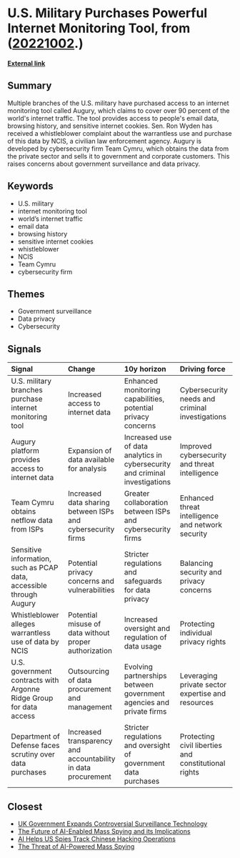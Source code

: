 # __U.S. Military Purchases Powerful Internet Monitoring Tool__, from ([20221002](https://kghosh.substack.com/p/20221002).)

__[External link](https://www.vice.com/en/article/y3pnkw/us-military-bought-mass-monitoring-augury-team-cymru-browsing-email-data)__



## Summary

Multiple branches of the U.S. military have purchased access to an internet monitoring tool called Augury, which claims to cover over 90 percent of the world's internet traffic. The tool provides access to people's email data, browsing history, and sensitive internet cookies. Sen. Ron Wyden has received a whistleblower complaint about the warrantless use and purchase of this data by NCIS, a civilian law enforcement agency. Augury is developed by cybersecurity firm Team Cymru, which obtains the data from the private sector and sells it to government and corporate customers. This raises concerns about government surveillance and data privacy.

## Keywords

* U.S. military
* internet monitoring tool
* world’s internet traffic
* email data
* browsing history
* sensitive internet cookies
* whistleblower
* NCIS
* Team Cymru
* cybersecurity firm

## Themes

* Government surveillance
* Data privacy
* Cybersecurity

## Signals

| Signal                                                              | Change                                                        | 10y horizon                                                                  | Driving force                                        |
|:--------------------------------------------------------------------|:--------------------------------------------------------------|:-----------------------------------------------------------------------------|:-----------------------------------------------------|
| U.S. military branches purchase internet monitoring tool            | Increased access to internet data                             | Enhanced monitoring capabilities, potential privacy concerns                 | Cybersecurity needs and criminal investigations      |
| Augury platform provides access to internet data                    | Expansion of data available for analysis                      | Increased use of data analytics in cybersecurity and criminal investigations | Improved cybersecurity and threat intelligence       |
| Team Cymru obtains netflow data from ISPs                           | Increased data sharing between ISPs and cybersecurity firms   | Greater collaboration between ISPs and cybersecurity firms                   | Enhanced threat intelligence and network security    |
| Sensitive information, such as PCAP data, accessible through Augury | Potential privacy concerns and vulnerabilities                | Stricter regulations and safeguards for data privacy                         | Balancing security and privacy concerns              |
| Whistleblower alleges warrantless use of data by NCIS               | Potential misuse of data without proper authorization         | Increased oversight and regulation of data usage                             | Protecting individual privacy rights                 |
| U.S. government contracts with Argonne Ridge Group for data access  | Outsourcing of data procurement and management                | Evolving partnerships between government agencies and private firms          | Leveraging private sector expertise and resources    |
| Department of Defense faces scrutiny over data purchases            | Increased transparency and accountability in data procurement | Stricter regulations and oversight of government data purchases              | Protecting civil liberties and constitutional rights |

## Closest

* [UK Government Expands Controversial Surveillance Technology](4fe61511dabd734b653a98b45e8bd3c0)
* [The Future of AI-Enabled Mass Spying and its Implications](de76dc4d06aa622884f21a55bdd0df87)
* [AI Helps US Spies Track Chinese Hacking Operations](cea16dfec561c12861cfadf0455880f1)
* [The Threat of AI-Powered Mass Spying](63d7953ba75cf8b2b87f70ff0775f6b3)